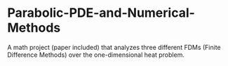 # Parabolic-PDE-and-Numerical-Methods
A math project (paper included) that analyzes three different FDMs (Finite Difference Methods) over the one-dimensional heat problem.
